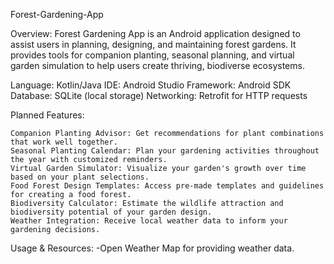 Forest-Gardening-App

Overview: Forest Gardening App is an Android application designed to assist users in planning, designing, and maintaining forest gardens. It provides tools for companion planting, seasonal planning, and virtual garden simulation to help users create thriving, biodiverse ecosystems.

Language: Kotlin/Java IDE: Android Studio Framework: Android SDK Database: SQLite (local storage) Networking: Retrofit for HTTP requests

Planned Features:

    Companion Planting Advisor: Get recommendations for plant combinations that work well together.
    Seasonal Planting Calendar: Plan your gardening activities throughout the year with customized reminders.
    Virtual Garden Simulator: Visualize your garden's growth over time based on your plant selections.
    Food Forest Design Templates: Access pre-made templates and guidelines for creating a food forest.
    Biodiversity Calculator: Estimate the wildlife attraction and biodiversity potential of your garden design.
    Weather Integration: Receive local weather data to inform your gardening decisions.

Usage & Resources: -Open Weather Map for providing weather data.
